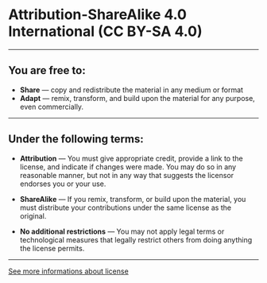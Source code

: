 # Attribution-ShareAlike 4.0 International (CC BY-SA 4.0)

---

## You are free to:

- **Share** — copy and redistribute the material in any medium or format
- **Adapt** — remix, transform, and build upon the material for any purpose, even commercially.

---

## Under the following terms:

- **Attribution** — You must give appropriate credit, provide a link to the license, and indicate if changes were made. You may do so in any reasonable manner, but not in any way that suggests the licensor endorses you or your use.

- **ShareAlike** — If you remix, transform, or build upon the material, you must distribute your contributions under the same license as the original.

- **No additional restrictions** — You may not apply legal terms or technological measures that legally restrict others from doing anything the license permits.

---

[See more informations about license](https://creativecommons.org/licenses/by-sa/4.0/)

